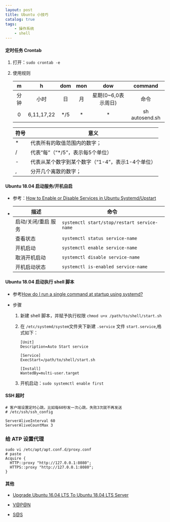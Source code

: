 ```yaml
---
layout: post
title: Ubuntu 小技巧
catalog: true
tags:
    - 操作系统
    - shell
---
```


#### 定时任务 Crontab

1. 打开：`sudo crontab -e`

2. 使用规则

    |  m   |     h      | dom  | mon  |         dow         |    command     |
    | :--: | :--------: | :--: | :--: | :-----------------: | :------------: |
    | 分钟 |    小时    |  日  |  月  | 星期(0~6,0表示周日) |      命令      |
    |  0   | 6,11,17,22 | */5  |  *   |          *          | sh autosend.sh |

    | 符号 | 意义                                             |
    | ---- | ------------------------------------------------ |
    | *    | 代表所有的取值范围内的数字；                     |
    | /    | 代表”每”（“*/5”，表示每5个单位）                 |
    | -    | 代表从某个数字到某个数字（“1-4”，表示1-4个单位） |
    | ,    | 分开几个离散的数字；                             |

#### Ubuntu 18.04 启动服务/开机自启

* 参考：[How to Enable or Disable Services in Ubuntu Systemd/Upstart](https://linoxide.com/linux-how-to/enable-disable-services-ubuntu-systemd-upstart/)

* | 描述     | 命令                           |
  | -------- | ------------------------------ |
  | 启动/关闭/重启 服务 | `systemctl start/stop/restart service-name` |
  |查看状态|`systemctl status service-name`|
  |开机启动| `systemctl enable service-name`             |
  |取消开机启动| `systemctl disable service-name`            |
  |开机启动状态|`systemctl is-enabled service-name`|
  
#### Ubuntu 18.04 启动执行 shell 脚本
* 参考[How do I run a single command at startup using systemd?](https://askubuntu.com/questions/919054/how-do-i-run-a-single-command-at-startup-using-systemd)

* 步骤

  1. 新建 shell 脚本，并赋予执行权限 `chmod u+x /path/to/shell/start.sh`

  2. 在 `/etc/systemd/system`文件夹下新建 `.service` 文件 `start.service`,格式如下：

     ```
     [Unit]
     Description=Auto Start service
     
     [Service]
     ExecStart=/path/to/shell/start.sh
     
     [Install]
     WantedBy=multi-user.target
     ```

  3. 开机启动：`sudo systemctl enable first`

#### SSH 超时

  ```
# 客户端设置定时心跳，比如每60秒发一次心跳，失败3次就不再发送
# /etc/ssh/ssh_config
  
ServerAliveInterval 60
ServerAliveCountMax 3
  ```

### 给 ATP 设置代理

```
sudo vi /etc/apt/apt.conf.d/proxy.conf
# paste
Acquire {
  HTTP::proxy "http://127.0.0.1:8080";
  HTTPS::proxy "http://127.0.0.1:8080";
}
```





#### 其他

* [Upgrade Ubuntu 16.04 LTS To Ubuntu 18.04 LTS Server](https://websiteforstudents.com/upgrade-ubuntu-16-04-lts-to-ubuntu-18-04-lts-beta-server/)

* [V@P@N](https://github.com/hwdsl2/setup-ipsec-vpn)

* [S@S](https://github.com/shadowsocks/shadowsocks-libev)

  

